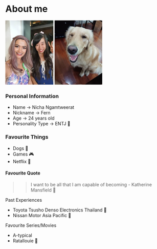 
# About me
[<img src="me2.jpg" height="200px"/>]()
[<img src="dog.jpg" height="200px"/>]()

### Personal Information
* Name -> Nicha Ngamtweerat
* Nickname -> Fern
* Age -> 24 years old
* Personality Type -> ENTJ :chicken:

### Favourite Things 
* Dogs :dog:
* Games :video_game:
* Netflix :movie_camera:

#### Favourite Quote
>> I want to be all that I am capable of becoming - Katherine Mansfield :gift_heart:

Past Experiences
* Toyota Tsusho Denso Electronics Thailand :car:
* Nissan Motor Asia Pacific :blue_car:

Favourite Series/Movies
* A-typical
* Ratallouie :rat:
